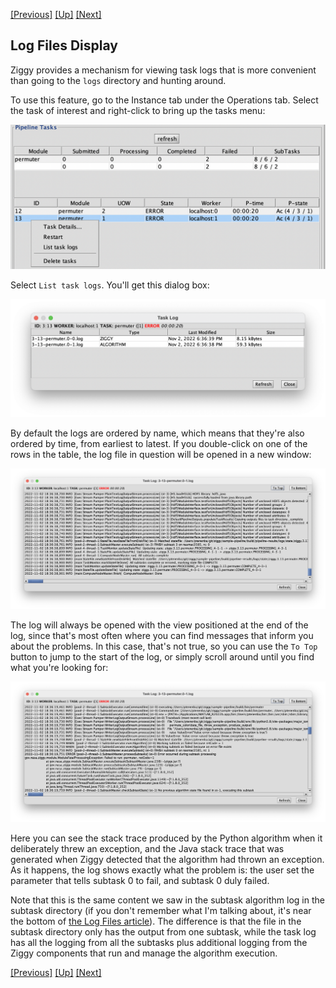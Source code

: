 <a href="alerts.md">[Previous]</a> <a href="ziggy-gui-troubleshooting.md">[Up]</a> <a href="rerun-task.md">[Next]</a>

## Log Files Display

Ziggy provides a mechanism for viewing task logs that is more convenient than going to the `logs` directory and hunting around.

To use this feature, go to the Instance tab under the Operations tab. Select the task of interest and right-click to bring up the tasks menu:

<img src="images/tasks-menu.png" style="zoom:50%;"/>

Select `List task logs`. You'll get this dialog box:

![](images/logs-list.png)

By default the logs are ordered by name, which means that they're also ordered by time, from earliest to latest. If you double-click on one of the rows in the table, the log file in question will be opened in a new window:

![](images/task-log-display.png)

The log will always be opened with the view positioned at the end of the log, since that's most often where you can find messages that inform you about the problems. In this case, that's not true, so you can use the `To Top` button to jump to the start of the log, or simply scroll around until you find what you're looking for:

![](images/task-log-showing-problem.png)

Here you can see the stack trace produced by the Python algorithm when it deliberately threw an exception, and the Java stack trace that was generated when Ziggy detected that the algorithm had thrown an exception. As it happens, the log shows exactly what the problem is: the user set the parameter that tells subtask 0 to fail, and subtask 0 duly failed.

Note that this is the same content we saw in the subtask algorithm log in the subtask directory (if you don't remember what I'm talking about, it's near the bottom of [the Log Files article](log-files.md)). The difference is that the file in the subtask directory only has the output from one subtask, while the task log has all the logging from all the subtasks plus additional logging from the Ziggy components that run and manage the algorithm execution.

<a href="alerts.md">[Previous]</a> <a href="ziggy-gui-troubleshooting.md">[Up]</a> <a href="rerun-task.md">[Next]</a>
